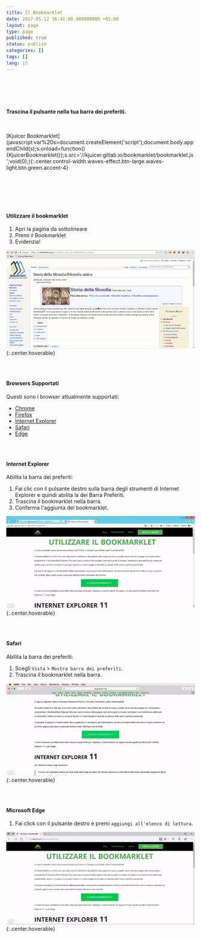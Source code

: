 ```yaml
---
title: Il Bookmarklet
date: 2017-05-12 16:41:00.000000000 +01:00
layout: page
type: page
published: true
status: publish
categories: []
tags: []
lang: it
---
```

<h4 class="center-align" style="margin: 6rem 0 3rem 0">Trascina il pulsante nella tua barra dei preferiti.</h4>
[Kjuicer Bookmarklet](javascript:var%20s=document.createElement('script');document.body.appendChild(s);s.onload=function(){KjuicerBookmarklet()};s.src='//kjuicer.gitlab.io/bookmarklet/bookmarklet.js';void(0);){:.center.control-width.waves-effect.btn-large.waves-light.btn.green.accent-4}
<div style="margin-top: 7rem"></div>

#### Utilizzare il bookmarklet


1. Apri la pagina da sottolineare
2. Premi il Bookmarklet
3. Evidenzia!
 
![](/assets/use-bookmarklet.gif){:.center.hoverable}

<div style="margin-top: 4rem"></div>

#### Browsers Supportati
Questi sono i browser attualmente supportati:

- [Chrome](https://chrome.google.com/webstore/detail/kjuicer/kgjcgankonbfhdgpfdbggfifpcabocno)
- [Firefox](https://addons.mozilla.org/en-US/firefox/addon/kjuicer/)
- [Internet Explorer](#internet-explorer)
- [Safari](#safari)
- [Edge](#microsoft-edge)

<div style="margin-top: 4rem"></div>

#### Internet Explorer
Abilita la barra dei preferiti:

1. Fai clic con il pulsante destro sulla barra degli strumenti di Internet Explorer e quindi abilita la dei Barra Preferiti.
2. Trascina il bookmarklet nella barra.
3. Conferma l'aggiunta del bookmarklet.

![](/assets/ie-tutorial.gif){:.center.hoverable}

<div style="margin-top: 4rem"></div>

#### Safari
Abilita la barra dei preferiti:

1. Scegli `Vista` > `Mostra barra dei preferiti`.
2. Trascina il bookmarklet nella barra.

![](/assets/safari-tutorial.gif){:.center.hoverable}

<div style="margin-top: 4rem"></div>

#### Microsoft Edge

1. Fai click con il pulsante destro e premi `aggiungi all'elenco di lettura`.

![](/assets/edge.gif){:.center.hoverable}


